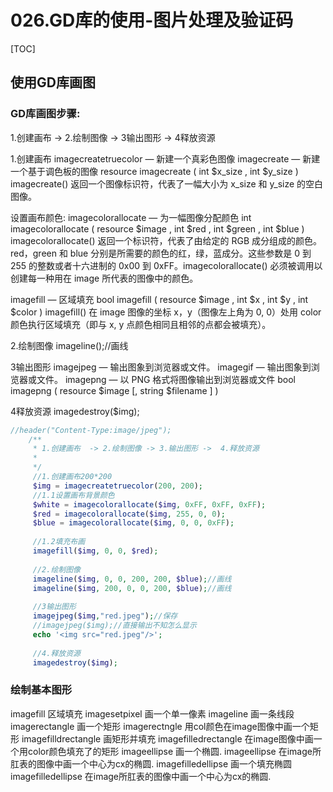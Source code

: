 # 026.GD库的使用-图片处理及验证码
[TOC]

## 使用GD库画图
### GD库画图步骤:
1.创建画布  ->  2.绘制图像 ->  3输出图形 ->  4释放资源

1.创建画布
imagecreatetruecolor — 新建一个真彩色图像
imagecreate — 新建一个基于调色板的图像
resource imagecreate ( int $x_size , int $y_size )
imagecreate() 返回一个图像标识符，代表了一幅大小为 x_size 和 y_size 的空白图像。

设置画布颜色:
	imagecolorallocate — 为一幅图像分配颜色
	int imagecolorallocate ( resource $image , int $red , int $green , int $blue )
imagecolorallocate() 返回一个标识符，代表了由给定的 RGB 成分组成的颜色。red，green 和 blue 分别是所需要的颜色的红，绿，蓝成分。这些参数是 0 到 255 的整数或者十六进制的 0x00 到 0xFF。imagecolorallocate() 必须被调用以创建每一种用在 image 所代表的图像中的颜色。

imagefill — 区域填充
bool imagefill ( resource $image , int $x , int $y , int $color )
imagefill() 在 image 图像的坐标 x，y（图像左上角为 0, 0）处用 color 颜色执行区域填充（即与 x, y 点颜色相同且相邻的点都会被填充）。

2.绘制图像
	imageline();//画线


3输出图形
	imagejpeg — 输出图象到浏览器或文件。
	imagegif — 输出图象到浏览器或文件。
	imagepng — 以 PNG 格式将图像输出到浏览器或文件
	bool imagepng ( resource $image [, string $filename ] )

4释放资源
imagedestroy($img);
```php
//header("Content-Type:image/jpeg");
	/**
	 * 1.创建画布  -> 2.绘制图像 -> 3.输出图形 ->  4.释放资源
	 * 
	 */
	 //1.创建画布200*200
	 $img = imagecreatetruecolor(200, 200);
	 //1.1设置画布背景颜色
	 $white = imagecolorallocate($img, 0xFF, 0xFF, 0xFF);
	 $red = imagecolorallocate($img, 255, 0, 0);
	 $blue = imagecolorallocate($img, 0, 0, 0xFF);
	 
	 //1.2填充布画
	 imagefill($img, 0, 0, $red);
	 
	 //2.绘制图像
	 imageline($img, 0, 0, 200, 200, $blue);//画线
	 imageline($img, 200, 0, 0, 200, $blue);//画线
	 
	 //3输出图形
	 imagejpeg($img,"red.jpeg");//保存
	 //imagejpeg($img);//直接输出不知怎么显示
	 echo '<img src="red.jpeg"/>';
	 
	 //4.释放资源
	 imagedestroy($img);
```
### 绘制基本图形
imagefill 区域填充
imagesetpixel	画一个单一像素
imageline	 画一条线段
imagerectangle	画一个矩形
imagerectngle		用col颜色在image图像中画一个矩形
imagefilldrectangle	画矩形并填充
imagefilledrectangle 在image图像中画一个用color颜色填充了的矩形
imageellipse	画一个椭圆.
	imageellipse 在image所肛表的图像中画一个中心为cx的椭圆.
imagefilledellipse	画一个填充椭圆
	imagefilledellipse	在image所肛表的图像中画一个中心为cx的椭圆.
```php

```